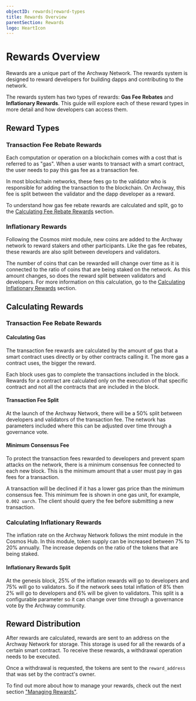 ```yaml
---
objectID: rewards|reward-types
title: Rewards Overview
parentSection: Rewards
logo: HeartIcon
---
```


# Rewards Overview

Rewards are a unique part of the Archway Network. The rewards system is designed to reward developers for building dapps and contributing to the network.

The rewards system has two types of rewards: **Gas Fee Rebates** and **Inflationary Rewards**. This guide will explore each of these reward types in more detail and how developers can access them.

## Reward Types

### Transaction Fee Rebate Rewards

Each computation or operation on a blockchain comes with a cost that is referred to as "gas". When a user wants to transact with a smart contract, the user needs to pay this gas fee as a transaction fee.

In most blockchain networks, these fees go to the validator who is responsible for adding the transaction to the blockchain. On Archway, this fee is split between the validator and the dapp developer as a reward.

To understand how gas fee rebate rewards are calculated and split, go to the [Calculating Fee Rebate Rewards](#calculating-gas) section.

### Inflationary Rewards

Following the Cosmos mint module, new coins are added to the Archway network to reward stakers and other participants. Like the gas fee rebates, these rewards are also split between developers and validators.

The number of coins that can be rewarded will change over time as it is connected to the ratio of coins that are being staked on the network. As this amount changes, so does the reward split between validators and developers. For more information on this calculation, go to the [Calculating Inflationary Rewards](#calculating-inflationary-rewards) section.

## Calculating Rewards

### Transaction Fee Rebate Rewards

#### Calculating Gas

The transaction fee rewards are calculated by the amount of gas that a smart contract uses directly or by other contracts calling it. The more gas a contract uses, the bigger the reward.

Each block uses gas to complete the transactions included in the block. Rewards for a contract are calculated only on the execution of that specific contract and not all the contracts that are included in the block.

#### Transaction Fee Split

At the launch of the Archway Network, there will be a 50% split between developers and validators of the transaction fee. The network has parameters included where this can be adjusted over time through a governance vote.

#### Minimum Consensus Fee

To protect the transaction fees rewarded to developers and prevent spam attacks on the network, there is a minimum consensus fee connected to each new block. This is the minimum amount that a user must pay in gas fees for a transaction.

A transaction will be declined if it has a lower gas price than the minimum consensus fee. This minimum fee is shown in one gas unit, for example, `0.002 uarch`. The client should query the fee before submitting a new transaction.

### Calculating Inflationary Rewards

The inflation rate on the Archway Network follows the mint module in the Cosmos Hub. In this module, token supply can be increased between 7% to 20% annually. The increase depends on the ratio of the tokens that are being staked.

#### Inflationary Rewards Split

At the genesis block, 25% of the inflation rewards will go to developers and 75% will go to validators. So if the network sees total inflation of 8% then 2% will go to developers and 6% will be given to validators. This split is a configurable parameter so it can change over time through a governance vote by the Archway community.

## Reward Distribution

After rewards are calculated, rewards are sent to an address on the Archway Network for storage. This storage is used for all the rewards of a certain smart contract. To receive these rewards, a withdrawal operation needs to be executed.

Once a withdrawal is requested, the tokens are sent to the `reward_address` that was set by the contract's owner.

To find out more about how to manage your rewards, check out the next section ["Managing Rewards"](managing-rewards.md).

